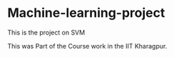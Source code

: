# Machine-learning-project
This is the project on SVM

This was Part of the Course work in the IIT Kharagpur.
